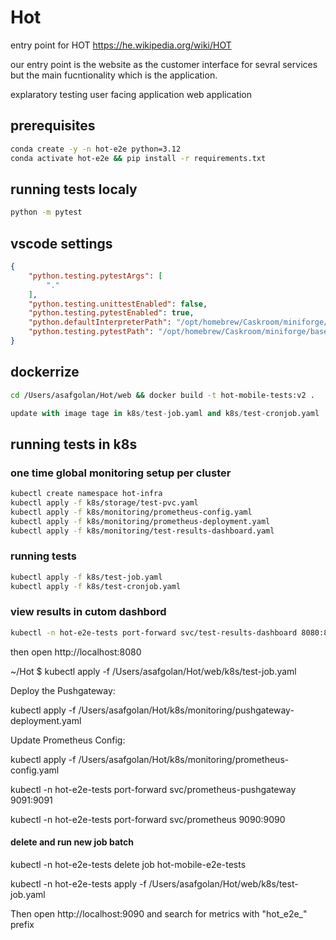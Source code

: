 # Hot

entry point for HOT https://he.wikipedia.org/wiki/HOT

our entry point is the website as the customer interface for sevral services but the main fucntionality which is the application.

explaratory testing user facing application web application

## prerequisites

```bash
conda create -y -n hot-e2e python=3.12
conda activate hot-e2e && pip install -r requirements.txt
```

## running tests localy

```bash
python -m pytest
```

## vscode settings

```json
{
    "python.testing.pytestArgs": [
        "."
    ],
    "python.testing.unittestEnabled": false,
    "python.testing.pytestEnabled": true,
    "python.defaultInterpreterPath": "/opt/homebrew/Caskroom/miniforge/base/envs/hot-e2e/bin/python",
    "python.testing.pytestPath": "/opt/homebrew/Caskroom/miniforge/base/envs/hot-e2e/bin/pytest"
}
```
## dockerrize

```bash
cd /Users/asafgolan/Hot/web && docker build -t hot-mobile-tests:v2 .
```

```python
update with image tage in k8s/test-job.yaml and k8s/test-cronjob.yaml
```


## running tests in k8s

### one time global monitoring setup per cluster

```bash
kubectl create namespace hot-infra
kubectl apply -f k8s/storage/test-pvc.yaml
kubectl apply -f k8s/monitoring/prometheus-config.yaml
kubectl apply -f k8s/monitoring/prometheus-deployment.yaml
kubectl apply -f k8s/monitoring/test-results-dashboard.yaml
```

### running tests

```bash
kubectl apply -f k8s/test-job.yaml
kubectl apply -f k8s/test-cronjob.yaml
```

### view results in cutom dashbord

```bash
kubectl -n hot-e2e-tests port-forward svc/test-results-dashboard 8080:80
```

then open http://localhost:8080



~/Hot $ kubectl apply -f /Users/asafgolan/Hot/web/k8s/test-job.yaml


Deploy the Pushgateway:

kubectl apply -f /Users/asafgolan/Hot/k8s/monitoring/pushgateway-deployment.yaml

Update Prometheus Config:

kubectl apply -f /Users/asafgolan/Hot/k8s/monitoring/prometheus-config.yaml


kubectl -n hot-e2e-tests port-forward svc/prometheus-pushgateway 9091:9091


kubectl -n hot-e2e-tests port-forward svc/prometheus 9090:9090

#### delete and run new job batch
kubectl -n hot-e2e-tests delete job hot-mobile-e2e-tests


kubectl -n hot-e2e-tests apply -f /Users/asafgolan/Hot/web/k8s/test-job.yaml




Then open http://localhost:9090 and search for metrics with "hot_e2e_" prefix